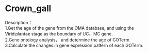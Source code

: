 # Crown_gall

Description：  
1.Get the age of the gene from the OMA database, and using the Viridiplantae stage as the boundary of UC、MC gene.  
2.Gene ontology analysis， and determine the age of GOTerm.  
3.Calculate the changes in gene expression pattern of each GOTerm.  
